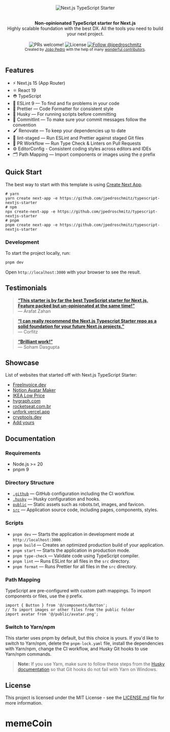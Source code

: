 <p align="center">
  <img src="https://user-images.githubusercontent.com/26466516/141659551-d7ba5630-7200-46fe-863b-87818dae970a.png" alt="Next.js TypeScript Starter">
</p>

<br />

<div align="center"><strong>Non-opinionated TypeScript starter for Next.js</strong></div>
<div align="center">Highly scalable foundation with the best DX. All the tools you need to build your next project.</div>

<br />

<div align="center">
  <img src="https://img.shields.io/static/v1?label=PRs&message=welcome&style=flat-square&color=5e17eb&labelColor=000000" alt="PRs welcome!" />

  <img alt="License" src="https://img.shields.io/github/license/jpedroschmitz/typescript-nextjs-starter?style=flat-square&color=5e17eb&labelColor=000000">

  <a href="https://x.com/intent/follow?screen_name=jpedroschmitz">
    <img src="https://img.shields.io/twitter/follow/jpedroschmitz?style=flat-square&color=5e17eb&labelColor=000000" alt="Follow @jpedroschmitz" />
  </a>
</div>

<div align="center">
  <sub>Created by <a href="https://x.com/jpedroschmitz">João Pedro</a> with the help of many <a href="https://github.com/jpedroschmitz/typescript-nextjs-starter/graphs/contributors">wonderful contributors</a>.</sub>
</div>

<br />

## Features

- ⚡️ Next.js 15 (App Router)
- ⚛️ React 19
- ⛑ TypeScript
- 📏 ESLint 9 — To find and fix problems in your code
- 💖 Prettier — Code Formatter for consistent style
- 🐶 Husky — For running scripts before committing
- 🚓 Commitlint — To make sure your commit messages follow the convention
- 🖌 Renovate — To keep your dependencies up to date
- 🚫 lint-staged — Run ESLint and Prettier against staged Git files
- 👷 PR Workflow — Run Type Check & Linters on Pull Requests
- ⚙️ EditorConfig - Consistent coding styles across editors and IDEs
- 🗂 Path Mapping — Import components or images using the `@` prefix

## Quick Start

The best way to start with this template is using [Create Next App](https://nextjs.org/docs/api-reference/create-next-app).

```
# yarn
yarn create next-app -e https://github.com/jpedroschmitz/typescript-nextjs-starter
# npm
npx create-next-app -e https://github.com/jpedroschmitz/typescript-nextjs-starter
# pnpm
pnpm create next-app -e https://github.com/jpedroschmitz/typescript-nextjs-starter
```

### Development

To start the project locally, run:

```bash
pnpm dev
```

Open `http://localhost:3000` with your browser to see the result.

## Testimonials

> [**“This starter is by far the best TypeScript starter for Next.js. Feature packed but un-opinionated at the same time!”**](https://github.com/jpedroschmitz/typescript-nextjs-starter/issues/87#issue-789642190)<br>
> — Arafat Zahan

> [**“I can really recommend the Next.js Typescript Starter repo as a solid foundation for your future Next.js projects.”**](https://corfitz.medium.com/create-a-custom-create-next-project-command-2a6b35a1c8e6)<br>
> — Corfitz

> [**“Brilliant work!”**](https://github.com/jpedroschmitz/typescript-nextjs-starter/issues/87#issuecomment-769314539)<br>
> — Soham Dasgupta

## Showcase

List of websites that started off with Next.js TypeScript Starter:

- [FreeInvoice.dev](https://freeinvoice.dev)
- [Notion Avatar Maker](https://github.com/Mayandev/notion-avatar)
- [IKEA Low Price](https://github.com/Mayandev/ikea-low-price)
- [hygraph.com](https://hygraph.com)
- [rocketseat.com.br](https://www.rocketseat.com.br)
- [unfork.vercel.app](https://unfork.vercel.app)
- [cryptools.dev](https://cryptools.dev)
- [Add yours](https://github.com/jpedroschmitz/typescript-nextjs-starter/edit/main/README.md)

## Documentation

### Requirements

- Node.js >= 20
- pnpm 9

### Directory Structure

- [`.github`](.github) — GitHub configuration including the CI workflow.<br>
- [`.husky`](.husky) — Husky configuration and hooks.<br>
- [`public`](./public) — Static assets such as robots.txt, images, and favicon.<br>
- [`src`](./src) — Application source code, including pages, components, styles.

### Scripts

- `pnpm dev` — Starts the application in development mode at `http://localhost:3000`.
- `pnpm build` — Creates an optimized production build of your application.
- `pnpm start` — Starts the application in production mode.
- `pnpm type-check` — Validate code using TypeScript compiler.
- `pnpm lint` — Runs ESLint for all files in the `src` directory.
- `pnpm format` — Runs Prettier for all files in the `src` directory.

### Path Mapping

TypeScript are pre-configured with custom path mappings. To import components or files, use the `@` prefix.

```tsx
import { Button } from '@/components/Button';
// To import images or other files from the public folder
import avatar from '@/public/avatar.png';
```

### Switch to Yarn/npm

This starter uses pnpm by default, but this choice is yours. If you'd like to switch to Yarn/npm, delete the `pnpm-lock.yaml` file, install the dependencies with Yarn/npm, change the CI workflow, and Husky Git hooks to use Yarn/npm commands.

> **Note:** If you use Yarn, make sure to follow these steps from the [Husky documentation](https://typicode.github.io/husky/troubleshoot.html#yarn-on-windows) so that Git hooks do not fail with Yarn on Windows.

## License

This project is licensed under the MIT License - see the [LICENSE.md](LICENSE.md) file for more information.

# memeCoin
